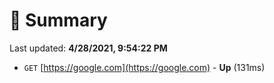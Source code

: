 # 📖 Summary
Last updated: **4/28/2021, 9:54:22 PM**

- `GET` [https://google.com](https://google.com) - **Up** (131ms)
